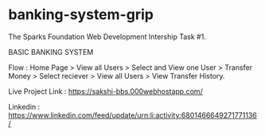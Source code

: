 # banking-system-grip

The Sparks Foundation Web Development Intership Task #1.

BASIC BANKING SYSTEM

Flow : 
Home Page > View all Users > Select and View one User > Transfer Money > Select reciever > View all Users > View Transfer History.


Live Project Link : https://sakshi-bbs.000webhostapp.com/

Linkedin : https://www.linkedin.com/feed/update/urn:li:activity:6801466649271771136/
